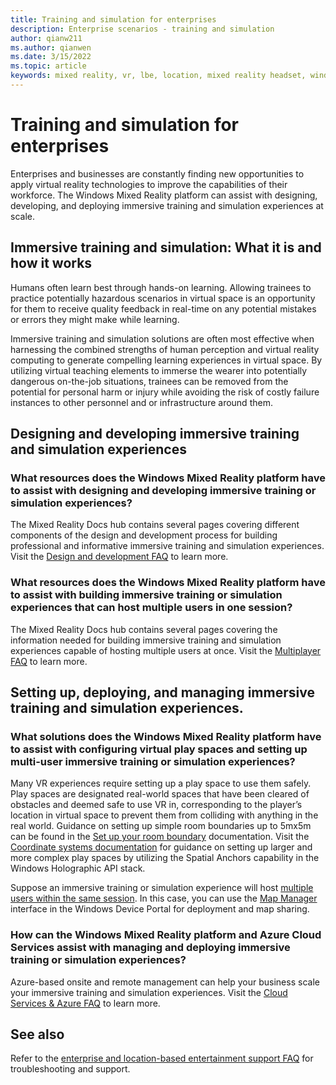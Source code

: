```yaml
---
title: Training and simulation for enterprises
description: Enterprise scenarios - training and simulation
author: qianw211
ms.author: qianwen
ms.date: 3/15/2022
ms.topic: article
keywords: mixed reality, vr, lbe, location, mixed reality headset, windows mixed reality headset, virtual reality headset, hardware, HoloLens, multiplayer, cloud services, azure, training, simulation
---
```


# Training and simulation for enterprises

Enterprises and businesses are constantly finding new opportunities to apply virtual reality technologies to improve the capabilities of their workforce. The Windows Mixed Reality platform can assist with designing, developing, and deploying immersive training and simulation experiences at scale.

## Immersive training and simulation: What it is and how it works 

Humans often learn best through hands-on learning. Allowing trainees to practice potentially hazardous scenarios in virtual space is an opportunity for them to receive quality feedback in real-time on any potential mistakes or errors they might make while learning.  

Immersive training and simulation solutions are often most effective when harnessing the combined strengths of human perception and virtual reality computing to generate compelling learning experiences in virtual space. By utilizing virtual teaching elements to immerse the wearer into potentially dangerous on-the-job situations, trainees can be removed from the potential for personal harm or injury while avoiding the risk of costly failure instances to other personnel and or infrastructure around them. 

## Designing and developing immersive training and simulation experiences  

### What resources does the Windows Mixed Reality platform have to assist with designing and developing immersive training or simulation experiences? 

The Mixed Reality Docs hub contains several pages covering different components of the design and development process for building professional and informative immersive training and simulation experiences. Visit the [Design and development FAQ](enterprise-lbe-faq.md#design-and-development-faq) to learn more.

### What resources does the Windows Mixed Reality platform have to assist with building immersive training or simulation experiences that can host multiple users in one session? 

The Mixed Reality Docs hub contains several pages covering the information needed for building immersive training and simulation experiences capable of hosting multiple users at once. Visit the [Multiplayer FAQ](enterprise-lbe-faq.md#multiplayer-faq) to learn more.

## Setting up, deploying, and managing immersive training and simulation experiences.

### What solutions does the Windows Mixed Reality platform have to assist with configuring virtual play spaces and setting up multi-user immersive training or simulation experiences? 

Many VR experiences require setting up a play space to use them safely. Play spaces are designated real-world spaces that have been cleared of obstacles and deemed safe to use VR in, corresponding to the player’s location in virtual space to prevent them from colliding with anything in the real world. Guidance on setting up simple room boundaries up to 5mx5m can be found in the [Set up your room boundary](set-up-windows-mixed-reality.md#set-up-your-room-boundary) documentation. Visit the [Coordinate systems documentation](/windows/mixed-reality/design/coordinate-systems) for guidance on setting up larger and more complex play spaces by utilizing the Spatial Anchors capability in the Windows Holographic API stack.  

Suppose an immersive training or simulation experience will host [multiple users within the same session](enterprise-lbe-faq.md#multiplayer-faq). In this case, you can use the [Map Manager](/windows/mixed-reality/develop/advanced-concepts/using-the-windows-device-portal#map-manager) interface in the Windows Device Portal for deployment and map sharing.

### How can the Windows Mixed Reality platform and Azure Cloud Services assist with managing and deploying immersive training or simulation experiences? 

Azure-based onsite and remote management can help your business scale your immersive training and simulation experiences. Visit the [Cloud Services & Azure FAQ](enterprise-lbe-faq.md#cloud-services--azure-faq) to learn more.

## See also

Refer to the [enterprise and location-based entertainment support FAQ](enterprise-lbe-faq.md) for troubleshooting and support.